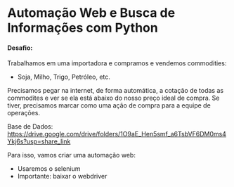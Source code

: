 # Automação Web e Busca de Informações com Python

#### Desafio: 

Trabalhamos em uma importadora e compramos e vendemos commodities:
- Soja, Milho, Trigo, Petróleo, etc.

Precisamos pegar na internet, de forma automática, a cotação de todas as commodites e ver se ela está abaixo do nosso preço ideal de compra. Se tiver, precisamos marcar como uma ação de compra para a equipe de operações.

Base de Dados: https://drive.google.com/drive/folders/1O9aE_Hen5smf_a6TsbVF6DM0ms4Ykj6s?usp=share_link

Para isso, vamos criar uma automação web:

- Usaremos o selenium
- Importante: baixar o webdriver
